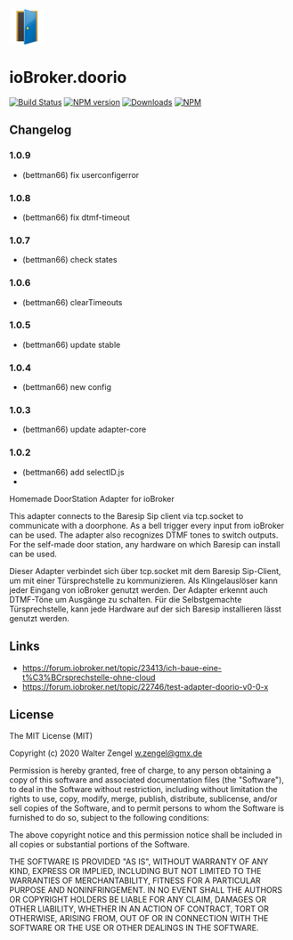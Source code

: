 ![Logo](admin/doorio.png)
# ioBroker.doorio

[![Build Status](https://travis-ci.org/Bettman66/ioBroker.doorio.svg?branch=master)](https://travis-ci.org/Bettman66/ioBroker.doorio)
[![NPM version](http://img.shields.io/npm/v/iobroker.doorio.svg)](https://www.npmjs.com/package/iobroker.doorio)
[![Downloads](https://img.shields.io/npm/dm/iobroker.doorio.svg)](https://www.npmjs.com/package/iobroker.doorio)
[![NPM](https://nodei.co/npm/iobroker.doorio.png?downloads=true)](https://nodei.co/npm/iobroker.doorio/)

## Changelog

### 1.0.9
* (bettman66) fix userconfigerror

### 1.0.8
* (bettman66) fix dtmf-timeout

### 1.0.7
* (bettman66) check states

### 1.0.6
* (bettman66) clearTimeouts

### 1.0.5
* (bettman66) update stable

### 1.0.4
* (bettman66) new config

### 1.0.3
* (bettman66) update adapter-core

### 1.0.2
* (bettman66) add selectID.js
* 
Homemade DoorStation Adapter for ioBroker

This adapter connects to the Baresip Sip client via tcp.socket to communicate
with a doorphone. As a bell trigger every input from ioBroker can be used.
The adapter also recognizes DTMF tones to switch outputs.
For the self-made door station, any hardware on which Baresip can install
can be used.

Dieser Adapter verbindet sich über tcp.socket mit dem Baresip Sip-Client,
um mit einer Türsprechstelle zu kommunizieren. Als Klingelauslöser kann jeder
Eingang von ioBroker genutzt werden. Der Adapter erkennt auch DTMF-Töne um
Ausgänge zu schalten.
Für die Selbstgemachte Türsprechstelle, kann jede Hardware auf der sich Baresip
installieren lässt genutzt werden.

## Links
* https://forum.iobroker.net/topic/23413/ich-baue-eine-t%C3%BCrsprechstelle-ohne-cloud
* https://forum.iobroker.net/topic/22746/test-adapter-doorio-v0-0-x

## License
The MIT License (MIT)

Copyright (c) 2020 Walter Zengel <w.zengel@gmx.de>

Permission is hereby granted, free of charge, to any person obtaining a copy
of this software and associated documentation files (the "Software"), to deal
in the Software without restriction, including without limitation the rights
to use, copy, modify, merge, publish, distribute, sublicense, and/or sell
copies of the Software, and to permit persons to whom the Software is
furnished to do so, subject to the following conditions:

The above copyright notice and this permission notice shall be included in
all copies or substantial portions of the Software.

THE SOFTWARE IS PROVIDED "AS IS", WITHOUT WARRANTY OF ANY KIND, EXPRESS OR
IMPLIED, INCLUDING BUT NOT LIMITED TO THE WARRANTIES OF MERCHANTABILITY,
FITNESS FOR A PARTICULAR PURPOSE AND NONINFRINGEMENT. IN NO EVENT SHALL THE
AUTHORS OR COPYRIGHT HOLDERS BE LIABLE FOR ANY CLAIM, DAMAGES OR OTHER
LIABILITY, WHETHER IN AN ACTION OF CONTRACT, TORT OR OTHERWISE, ARISING FROM,
OUT OF OR IN CONNECTION WITH THE SOFTWARE OR THE USE OR OTHER DEALINGS IN
THE SOFTWARE.
